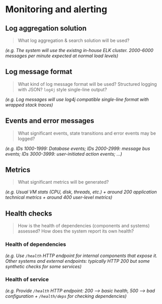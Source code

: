 # Monitoring and alerting
## Log aggregation solution

> What log aggregation & search solution will be used?

_(e.g. The system will use the existng in-house ELK cluster. 2000-6000 messages per minute expected at normal load levels)_

## Log message format

> What kind of log message format will be used? Structured logging with JSON? `log4j` style single-line output?

_(e.g. Log messages will use log4j compatible single-line format with wrapped stack traces)_

## Events and error messages

> What significant events, state transitions and error events may be logged?

_(e.g. IDs 1000-1999: Database events; IDs 2000-2999: message bus events; IDs 3000-3999: user-initiated action events; ...)_

## Metrics

> What significant metrics will be generated?

_(e.g. Usual VM stats (CPU, disk, threads, etc.) + around 200 application technical metrics + around 400 user-level metrics)_

## Health checks

> How is the health of dependencies (components and systems) assessed? How does the system report its own health?

### Health of dependencies

_(e.g. Use `/health` HTTP endpoint for internal components that expose it. Other systems and external endpoints: typically HTTP 200 but some synthetic checks for some services)_

### Health of service

_(e.g. Provide `/health` HTTP endpoint: 200 --> basic health, 500 --> bad configuration + `/health/deps` for checking dependencies)_

